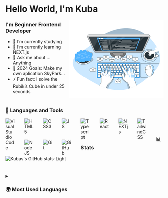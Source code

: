 # Hello World, I'm Kuba

<img align="right" alt="Coding" src="/images/code-typing.svg" width="300" height="250" />

### I'm Beginner Frontend Developer

- 🔭 I’m currently studying
- 🌱 I’m currently learning NEXT.js
- 💬 Ask me about ... Anything
- 🥅 2024 Goals: Make my own aplication SkyPark...
- ⚡ Fun fact: I solve the Rubik’s Cube in under 25 seconds

#

### 🧰 Languages and Tools

<img align="left" alt="Visual Studio Code" width="30px" style="padding-right:30px;" src="https://cdn.jsdelivr.net/gh/devicons/devicon/icons/vscode/vscode-original.svg" />
<img align="left" alt="HTML5" width="30px" style="padding-right:30px" src="https://cdn.jsdelivr.net/gh/devicons/devicon/icons/html5/html5-original.svg" />
<img align="left" alt="CSS3" width="30px" style="padding-right:30px" src="https://cdn.jsdelivr.net/gh/devicons/devicon/icons/css3/css3-original.svg" />
<img align="left" alt="JS" width="30px" style="padding-right:30px" src="https://cdn.jsdelivr.net/gh/devicons/devicon/icons/javascript/javascript-original.svg" />
<img align="left" alt="Typescript" width="30px" style="padding-right:30px" src="https://cdn.jsdelivr.net/gh/devicons/devicon/icons/typescript/typescript-plain.svg" />
<img align="left" alt="React" width="30px" style="padding-right:30px" src="https://cdn.jsdelivr.net/gh/devicons/devicon/icons/react/react-original.svg" />
<img align="left" alt="NEXTjs" width="30px" style="padding-right:30px" src="https://cdn.jsdelivr.net/gh/devicons/devicon/icons/nextjs/nextjs-original.svg" />
<img align="left" alt="TailwindCSS" width="30px" style="padding-right:30px;" src="https://cdn.jsdelivr.net/gh/devicons/devicon@latest/icons/tailwindcss/tailwindcss-original.svg" />
<img align="left" alt="NodeJS" width="30px" style="padding-right:30px;" src="https://cdn.jsdelivr.net/gh/devicons/devicon/icons/nodejs/nodejs-plain.svg" />
<img align="left" alt="Git" width="30px" style="padding-right:30px" src="https://cdn.jsdelivr.net/gh/devicons/devicon/icons/git/git-plain.svg" />
<img align="left" alt="GitHub" width="30px" style="padding-right:30px" src="https://cdn.jsdelivr.net/gh/devicons/devicon/icons/github/github-original.svg"/>
<br />

#

### 📊 Stats

![Kubas's GitHub stats-Light](https://github-readme-stats.vercel.app/api?username=kubasliz&show_icons=true&theme=default#gh-light-mode-only)

#

<details>
  <summary><h3>🌍 Most Used Languages</h3></summary>
  <img align="left" alt="Kuba's GitHub Top Languages" src="https://github-readme-stats.vercel.app/api/top-langs/?username=kubasliz" />
</details>
